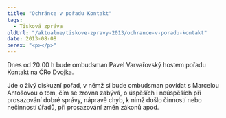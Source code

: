 ```yaml
---
title: "Ochránce v pořadu Kontakt"
tags:
  - Tisková zpráva
oldUrl: "/aktualne/tiskove-zpravy-2013/ochrance-v-poradu-kontakt"
date: 2013-08-08
perex: "<p></p>"
---
```


<!-- imported from the old website -->

<p>Dnes od 20:00 h bude ombudsman Pavel Varvařovský hostem pořadu Kontakt na ČRo Dvojka.</p><p>Jde o živý diskuzní pořad, v němž si bude ombudsman povídat s Marcelou Antošovou o tom, čím se zrovna zabývá, o úspěších i neúspěších při prosazování dobré správy, nápravě chyb, k nimž došlo činností nebo nečinností úřadů, při prosazování změn zákonů apod.</p>
